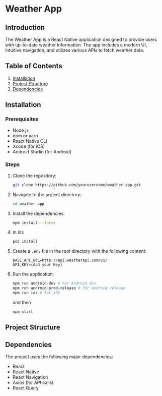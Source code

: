 # Weather App

## Introduction
The Weather App is a React Native application designed to provide users with up-to-date weather information. The app includes a modern UI, intuitive navigation, and utilizes various APIs to fetch weather data.

## Table of Contents
1. [Installation](#installation)
2. [Project Structure](#project-structure)
3. [Dependencies](#dependencies)

## Installation

### Prerequisites
- Node.js
- npm or yarn
- React Native CLI
- Xcode (for iOS)
- Android Studio (for Android)

### Steps
1. Clone the repository:
    ```sh
    git clone https://github.com/yourusername/weather-app.git
    ```
2. Navigate to the project directory:
    ```sh
    cd weather-app
    ```
3. Install the dependencies:
    ```sh
    npm install --force
   
4. in ios
    ```sh
   pod install
   ```
5. Create a `.env` file in the root directory with the following content:
    ```plaintext
    BASE_API_URL=http://api.weatherapi.com/v1/
    API_KEY={Add your Key}
    ```
6. Run the application:
    ```sh
    npm run android-dev # for Android dev
    npm run android-prod-release # for Android release
    npm run ios # for iOS
    ```
    and then
     ```sh
    npm start
    ```


## Project Structure


## Dependencies
The project uses the following major dependencies:
- React
- React Native
- React Navigation
- Axios (for API calls)
- React Query

